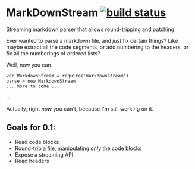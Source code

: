 # MarkDownStream [![build status](https://secure.travis-ci.org/agnoster/markdownstream.png)](http://travis-ci.org/agnoster/markdownstream)

Streaming markdown parser that allows round-tripping and patching

Ever wanted to parse a markdown file, and *just* fix certain things? Like maybe extract all the code segments, or add numbering to the headers, or fix all the numberings of ordered lists?

Well, now you can.

    var MarkdownStream = require('markdownstream')
    parse = new MarkdownStream
    ... more to come ...

...

Actually, right *now* you can't, because I'm still working on it.

## Goals for 0.1:

* Read code blocks
* Round-trip a file, manipulating *only* the code blocks
* Expose a streaming API
* Read headers
